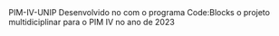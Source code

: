 ##
PIM-IV-UNIP
Desenvolvido no com o programa Code:Blocks o projeto multidiciplinar para o PIM IV no ano de 2023
